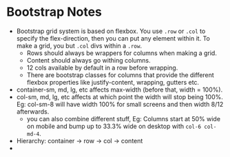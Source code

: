 # Bootstrap Notes
- Bootstrap grid system is based on flexbox. You use `.row` or `.col` to specify the flex-direction, then you can put any element within it. To make a grid, you but `.col` divs within a `.row`.
    - Rows should always be wrappers for columns when making a grid.
    - Content should always go withing columns.
    - 12 cols available by default in a row before wrapping.
    - There are bootstrap classes for columns that provide the different flexbox properties like justify-content, wrapping, gutters etc.
- container-sm, md, lg, etc affects max-width (before that, width = 100%).
- col-sm, md, lg, etc affects at which point the width will stop being 100%. Eg: col-sm-8 will have width 100% for small screens and then width 8/12 afterwards.
    - you can also combine different stuff, Eg: Columns start at 50% wide on mobile and bump up to 33.3% wide on desktop with `col-6 col-md-4`.
- Hierarchy: container -> row -> col -> content
- 
